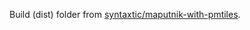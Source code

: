 Build (dist) folder from [syntaxtic/maputnik-with-pmtiles](https://github.com/syntaxtic/maputnik-with-pmtiles).
